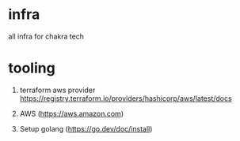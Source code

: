 # infra
all infra for chakra tech


# tooling

1) terraform aws provider https://registry.terraform.io/providers/hashicorp/aws/latest/docs

2) AWS (https://aws.amazon.com)

3) Setup golang (https://go.dev/doc/install)